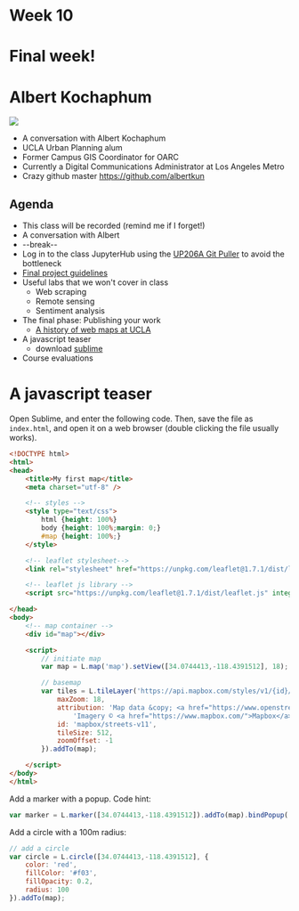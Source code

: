 # Week 10

# Final week!

# Albert Kochaphum
<img src="https://avatars.githubusercontent.com/u/8574425?v=4">

*   A conversation with Albert Kochaphum
   * UCLA Urban Planning alum
   * Former Campus GIS Coordinator for OARC
   * Currently a Digital Communications Administrator at Los Angeles Metro
   * Crazy github master https://github.com/albertkun  

## Agenda

*   This class will be recorded (remind me if I forget!)
*   A conversation with Albert
*   --break--
*   Log in to the class JupyterHub using the [UP206A Git Puller](https://jupyter.idre.ucla.edu/hub/user-redirect/git-pull?repo=https%3A%2F%2Fgithub.com%2Fyohman%2F21F-UP206A&urlpath=lab%2Ftree%2F21F-UP206A%2F&branch=master) to avoid the bottleneck
*   [Final project guidelines](../../Midterm%20and%20Finals/readme.md)
*   Useful labs that we won't cover in class
    * Web scraping
    * Remote sensing  
    * Sentiment analysis
*   The final phase: Publishing your work
    *   [A history of web maps at UCLA](https://docs.google.com/presentation/d/1FMFzxBifgu_DxXQ-L0KhlHV8zpneN3a_N380L8k7_k8/edit?usp=sharing)
*   A javascript teaser
    * download [sublime](https://www.sublimetext.com/)
*   Course evaluations

# A javascript teaser

Open Sublime, and enter the following code. Then, save the file as `index.html`, and open it on a web browser (double clicking the file usually works).

```html
<!DOCTYPE html>
<html>
<head>
	<title>My first map</title>
	<meta charset="utf-8" />

	<!-- styles -->
	<style type="text/css">
		html {height: 100%}
		body {height: 100%;margin: 0;}
		#map {height: 100%;}
	</style>

	<!-- leaflet stylesheet-->
	<link rel="stylesheet" href="https://unpkg.com/leaflet@1.7.1/dist/leaflet.css" integrity="sha512-xodZBNTC5n17Xt2atTPuE1HxjVMSvLVW9ocqUKLsCC5CXdbqCmblAshOMAS6/keqq/sMZMZ19scR4PsZChSR7A==" crossorigin=""/>

	<!-- leaflet js library -->
	<script src="https://unpkg.com/leaflet@1.7.1/dist/leaflet.js" integrity="sha512-XQoYMqMTK8LvdxXYG3nZ448hOEQiglfqkJs1NOQV44cWnUrBc8PkAOcXy20w0vlaXaVUearIOBhiXZ5V3ynxwA==" crossorigin=""></script>

</head>
<body>
	<!-- map container -->
	<div id="map"></div>

	<script>
		// initiate map
		var map = L.map('map').setView([34.0744413,-118.4391512], 18);

		// basemap
		var tiles = L.tileLayer('https://api.mapbox.com/styles/v1/{id}/tiles/{z}/{x}/{y}?access_token=pk.eyJ1IjoibWFwYm94IiwiYSI6ImNpejY4NXVycTA2emYycXBndHRqcmZ3N3gifQ.rJcFIG214AriISLbB6B5aw', {
			maxZoom: 18,
			attribution: 'Map data &copy; <a href="https://www.openstreetmap.org/copyright">OpenStreetMap</a> contributors, ' +
				'Imagery © <a href="https://www.mapbox.com/">Mapbox</a>',
			id: 'mapbox/streets-v11',
			tileSize: 512,
			zoomOffset: -1
		}).addTo(map);

	</script>
</body>
</html>
```

Add a marker with a popup. Code hint:

```js
var marker = L.marker([34.0744413,-118.4391512]).addTo(map).bindPopup('hello world!');
```

Add a circle with a 100m radius:

```js
// add a circle
var circle = L.circle([34.0744413,-118.4391512], {
	color: 'red',
	fillColor: '#f03',
	fillOpacity: 0.2,
	radius: 100
}).addTo(map);
```
